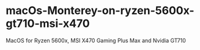 # macOs-Monterey-on-ryzen-5600x-gt710-msi-x470
MacOS for Ryzen 5600x, MSI X470 Gaming Plus Max and Nvidia GT710
